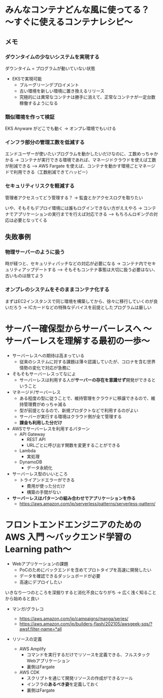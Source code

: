 # みんなコンテナどんな風に使ってる？ 〜すぐに使えるコンテナレシピ〜
## メモ
### ダウンタイムの少ないシステムを実現する
ダウンタイム = プログラムが動いていない状態
- EKSで実現可能
    - ブルーグリーンデプロイメント
    - 古い環境を新しい環境に置き換えるリリース
    - 究極的には異常なコンテナは勝手に消えて、正常なコンテナが一定台数稼働するようになる

### 類似環境を作って検証
EKS Anyware がどこでも動く
-> オンプレ環境でもいける

### インフラ部分の管理工数を低減する
エンドユーザーが使いたいプログラムを動かしたいだけなのに、工数めっちゃかかる
-> コンテナが実行できる環境であれば、マネージドクラウドを使えば工数が削減できる
--> AWS Fargate を使えば、コンテナを動かす環境ごとマネージドで利用できる（工数削減できてハッピー）

### セキュリティリスクを軽減する
管理者アクセスってどう管理する？
-> 監査とかアクセスログを取りたい

いや、そもそもデプロイ環境には誰もログインできない方がええやろ
-> コンテナでアプリケーションの実行までを行えば対応できる
--> もちろんロギングの対応は必要となってくる

## 失敗事例
### 物理サーバーのように扱う
時が経つと、セキュリティパッチなどの対応が必要になる
-> コンテナ内でセキュリティアップデートする
--> そもそもコンテナ事態は大切に扱う必要はない、古いものは捨てよう

### オンプレのシステムをそのままコンテナ化する
まずはEC2インスタンスで同じ環境を構築してから、徐々に移行していくのが良いだろう
-> ICカードなどの特殊なデバイスを前提としたプログラムは厳しい

# サーバー確保型からサーバーレスへ 〜サーバーレスを理解する最初の一歩〜

- サーバーレスへの期待は高まっている
    - 従来のシステムに対する課題は薄々認識していたが、コロナを含む世界情勢の変化で対応が急務に
- そもそもサーバーレスってなによ
    - サーバーレスは利用する人が**サーバーの存在を意識せず**開発ができるということ
- マネージド/サーバーレス
  - ある程度の型に従うことで、維持管理をクラウドに移譲できるので、維持管理費がめっちゃ減る
  - 型が前提となるので、新規プロダクトなどで利用するのがよい
  - サーバーが実行する環境はクラウド側が全て管理する
  - **課金も利用した分だけ**
- AWSでサーバーレスを利用するパターン
  - API Gateway
    - REST API
    - URLごとに呼び出す関数を変更することができる
  - Lambda
    - 実処理
  - DynamoDB
    - データ永続化
- サーバーレス型のいいところ
  - トライアンドエラーができる
    - 費用が使った分だけ
    - 構築の手間がない
- **サーバーレスはパターンの組み合わせでアプリケーションを作る**
    - https://aws.amazon.com/jp/serverless/patterns/serverless-pattern/

# フロントエンドエンジニアのための AWS 入門 〜バックエンド学習の Learning path〜
- Webアプリケーションの課題
  - PoCのためにバックエンドを含めてプロトタイプを高速に開発したい
  - データを確認できるダッシュボードが必要
  - 高速にデプロイしたい

いきなり一つのところを深掘りすると消化不良になりがち -> 広く浅く知ることから始めると良い

- マンガ/グラレコ
  - https://aws.amazon.com/jp/campaigns/manga/series/
  - https://aws.amazon.com/jp/builders-flash/202105/awsgeek-sqs/?awsf.filter-name=*all

- リソースの定義
  - AWS Amplify
    - コマンドを実行するだけでリソースを定義できる、フルスタックWebアプリケーション
    - 裏側はFargate
  - AWS CDK
    - スクリプトを通じて開発リソースの作成ができるツール
    - インフラの**あるべき姿**を定義しておく
    - 裏側はFargate

